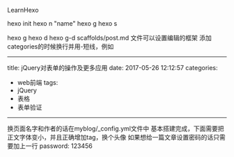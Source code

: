 LearnHexo

<!--在myblog中gitbash后执行以下-->
hexo init <!--hexo初始化-->
hexo n "name" <!--新建.md文档的blog-->
hexo g <!-- generate 在本地生成文档-->
hexo s <!-- server 在本地显示，之后可在localhost:4000上看到-->
<!--在_config.yml文件中修改网页配置（git端的来源，网页的外观等）-->
hexo g 
hexo d <!--在myblog文件夹下执行这两步就可以把本地同步到github的主页啦-->
hexo g-d<!--在myblog文件夹下执行(等于上两步的合并)就可以把本地同步到github的主页啦-->
scaffolds/post.md 文件可以设置编辑的框架
添加categories的时候换行并用-短线，例如

---
title: jQuery对表单的操作及更多应用
date: 2017-05-26 12:12:57
categories: 
- web前端
tags:
- jQuery
- 表格
- 表单验证
---

换页面名字和作者的话在myblog/_config.yml文件中
基本搭建完成，下面需要把正文字体变小，并且正确增加tag，换个头像
如果想给一篇文章设置密码的话只需要加上一行  password: 123456